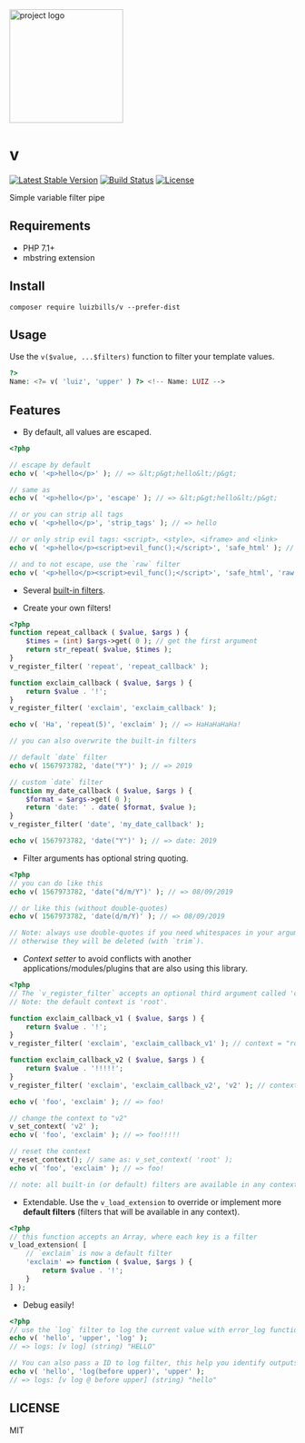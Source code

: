 <img src="https://i.postimg.cc/rw3HtgB8/v-logo.png" alt="project logo" width="200"/>

# v

[![Latest Stable Version](https://poser.pugx.org/luizbills/v/v/stable)](https://packagist.org/packages/luizbills/v)
[![Build Status](https://travis-ci.org/luizbills/v.svg?branch=master)](https://travis-ci.org/luizbills/v)
[![License](https://poser.pugx.org/luizbills/v/license)](https://packagist.org/packages/luizbills/v)

Simple variable filter pipe

## Requirements

- PHP 7.1+
- mbstring extension

## Install

```
composer require luizbills/v --prefer-dist
```

## Usage

Use the `v($value, ...$filters)` function to filter your template values.

```php
?>
Name: <?= v( 'luiz', 'upper' ) ?> <!-- Name: LUIZ -->
```

## Features

- By default, all values are escaped.

```php
<?php

// escape by default
echo v( '<p>hello</p>' ); // => &lt;p&gt;hello&lt;/p&gt;

// same as
echo v( '<p>hello</p>', 'escape' ); // => &lt;p&gt;hello&lt;/p&gt;

// or you can strip all tags
echo v( '<p>hello</p>', 'strip_tags' ); // => hello

// or only strip evil tags: <script>, <style>, <iframe> and <link>
echo v( '<p>hello</p><script>evil_func();</script>', 'safe_html' ); // => &lt;p&gt;hello&lt;/p&gt;

// and to not escape, use the `raw` filter
echo v( '<p>hello</p><script>evil_func();</script>', 'safe_html', 'raw' ); // => <p>hello</p>
```

- Several [built-in filters](src/filters).

- Create your own filters!

```php
<?php
function repeat_callback ( $value, $args ) {
	$times = (int) $args->get( 0 ); // get the first argument
	return str_repeat( $value, $times );
}
v_register_filter( 'repeat', 'repeat_callback' );

function exclaim_callback ( $value, $args ) {
	return $value . '!';
}
v_register_filter( 'exclaim', 'exclaim_callback' );

echo v( 'Ha', 'repeat(5)', 'exclaim' ); // => HaHaHaHaHa!

// you can also overwrite the built-in filters

// default `date` filter
echo v( 1567973782, 'date("Y")' ); // => 2019

// custom `date` filter
function my_date_callback ( $value, $args ) {
	$format = $args->get( 0 );
	return 'date: ' . date( $format, $value );
}
v_register_filter( 'date', 'my_date_callback' );

echo v( 1567973782, 'date("Y")' ); // => date: 2019
```

- Filter arguments has optional string quoting.

```php
<?php
// you can do like this
echo v( 1567973782, 'date("d/m/Y")' ); // => 08/09/2019

// or like this (without double-quotes)
echo v( 1567973782, 'date(d/m/Y)' ); // => 08/09/2019

// Note: always use double-quotes if you need whitespaces in your argument,
// otherwise they will be deleted (with `trim`).
```

- *Context setter* to avoid conflicts with another applications/modules/plugins that are also using this library.

```php
<?php
// The `v_register_filter` accepts an optional third argument called 'context'.
// Note: the default context is 'root'.

function exclaim_callback_v1 ( $value, $args ) {
	return $value . '!';
}
v_register_filter( 'exclaim', 'exclaim_callback_v1' ); // context = "root"

function exclaim_callback_v2 ( $value, $args ) {
	return $value . '!!!!!';
}
v_register_filter( 'exclaim', 'exclaim_callback_v2', 'v2' ); // context = "v2"

echo v( 'foo', 'exclaim' ); // => foo!

// change the context to "v2"
v_set_context( 'v2' );
echo v( 'foo', 'exclaim' ); // => foo!!!!!

// reset the context
v_reset_context(); // same as: v_set_context( 'root' );
echo v( 'foo', 'exclaim' ); // => foo!

// note: all built-in (or default) filters are available in any context
```

- Extendable. Use the `v_load_extension` to override or implement more **default filters** (filters that will be available in any context).

```php
<?php
// this function accepts an Array, where each key is a filter
v_load_extension( [
	// `exclaim` is now a default filter
	'exclaim' => function ( $value, $args ) {
		return $value . '!';
	}
] );
```

- Debug easily!

```php
<?php
// use the `log` filter to log the current value with error_log function
echo v( 'hello', 'upper', 'log' );
// => logs: [v log] (string) "HELLO"

// You can also pass a ID to log filter, this help you identify outputs
echo v( 'hello', 'log(before upper)', 'upper' );
// => logs: [v log @ before upper] (string) "hello"

```

## LICENSE

MIT
